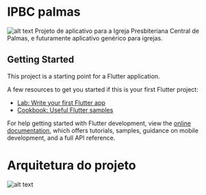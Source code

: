 # IPBC palmas
![alt text](https://github.com/victor-lustosa/ipbc-palmas-flutter/blob/develop/docs/IPB-banner.png)
Projeto de aplicativo para a Igreja Presbiteriana Central de Palmas, e futuramente aplicativo genérico para igrejas.

## Getting Started

This project is a starting point for a Flutter application.

A few resources to get you started if this is your first Flutter project:

- [Lab: Write your first Flutter app](https://docs.flutter.dev/get-started/codelab)
- [Cookbook: Useful Flutter samples](https://docs.flutter.dev/cookbook)

For help getting started with Flutter development, view the
[online documentation](https://docs.flutter.dev/), which offers tutorials,
samples, guidance on mobile development, and a full API reference.
# Arquitetura do projeto
![alt text](https://github.com/victor-lustosa/ipbc-palmas-flutter/blob/develop/docs/frontend-ipb.png)
